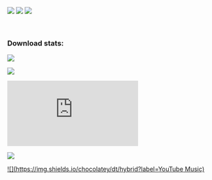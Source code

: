 [![](https://img.shields.io/badge/AU-status-brightgreen)](https://gist.github.com/C4illin/227088b329dc2be21dbf7352d31af92b)
[![](https://ci.appveyor.com/api/projects/status/github/C4illin/Choco-Packages?svg=true)](https://ci.appveyor.com/project/C4illin/Choco-Packages)
[![](https://img.shields.io/badge/profile-C4illin-brightgreen)](https://chocolatey.org/profiles/C4illin)

<br/>

### Download stats:
[![](https://img.shields.io/chocolatey/dt/qalculate?label=qalculate)](https://chocolatey.org/packages/qalculate)

[![](https://img.shields.io/chocolatey/dt/airexplorer?label=airexplorer)](https://chocolatey.org/packages/airexplorer)

[![](https://img.shields.io/chocolatey/dt/mpvnet.install?label=mpv.net)](https://chocolatey.org/packages/mpvnet.install)

[![](https://img.shields.io/chocolatey/dt/hybrid?label=hybrid)](https://chocolatey.org/packages/hybrid)

[![](https://img.shields.io/chocolatey/dt/hybrid?label=YouTube Music)](https://chocolatey.org/packages/th-ch-youtube-music)

<!-- [![](https://data.jsdelivr.com/v1/package/gh/C4illin/Choco-Packages/badge)](https://www.jsdelivr.com/package/gh/C4illin/Choco-Packages) -->
